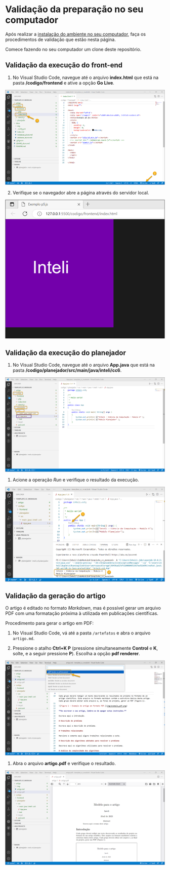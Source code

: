 # Validação da preparação no seu computador

Após realizar a [instalação do ambiente no seu computador](instalacao_aluno.md), faça os procedimentos de validação que estão nesta página.

Comece fazendo no seu computador um clone deste repositório.


## Validação da execução do front-end


1. No Visual Studio Code, navegue até o arquivo **index.html** que está na pasta **/codigo/frontend** e ative a opção **Go Live**.

![Navegação até o arquivo index.html](./img/vscode-abrir-index.png)

2. Verifique se o navegador abre a página através do servidor local.

![Página index.html acessada pelo servidor local.](./img/vscode-go-live.png)


## Validação da execução do planejador

1. No Visual Studio Code, navegue até o arquivo **App.java** que está na pasta **/codigo/planejador/src/main/java/inteli/cc6**.

![Navegação até o arquivo App.java](./img/vscode-planejador-app.png)

1. Acione a operação *Run* e verifique o resultado da execução.

![Resultado da execução do planejador.](./img/vscode-planejador-exec.png)


## Validação da geração do artigo

O artigo é editado no formato *Markdown*, mas é possível gerar um arquivo PDF com uma formatação próxima à utilizada em publicações científicas.

Procedimento para gerar o artigo em PDF:

1. No Visual Studio Code, vá até a pasta `/artefatos` e abra o arquivo `artigo.md`.

2. Pressione o atalho **Ctrl+K P** (pressione simultaneamente **Control** e **K**, solte, e a seguir pressione **P**). Escolha a opção **pdf renderer**.

![Geração do artigo no formato PDF.](./img/vscode-artigo-pdf.png)

1. Abra o arquivo **artigo.pdf** e verifique o resultado.

![Resultado da geração do PDF.](./img/vscode-artigo-resultado.png)